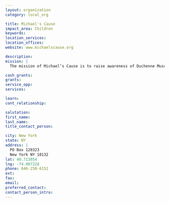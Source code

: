 ```yaml
---
layout: organization
category: local_org

title: Michael's Cause
impact_area: Children
keywords: 
location_services: 
location_offices: 
website: www.michaelscause.org

description: 
mission: |
  The mission of Michael’s Cause is to raise awareness of Duchenne Muscular Dystrophy as well as direct funding for research by building a strong foundation for future treatments and a possible cure. Our goal is to save our son’s life and the many thousands of boys afflicted with this fatal disease.

cash_grants: 
grants: 
service_opp: 
services: 

learn: 
cont_relationship: 

salutation: 
first_name: 
last_name: 
title_contact_person: 

city: New York
state: NY
address: |
  PO Box 120323  
  New York NY 10132
lat: 40.713054
lng: -74.007228
phone: 646-258-6152
ext: 
fax: 
email: 
preferred_contact: 
contact_person_intro: 
---
```

